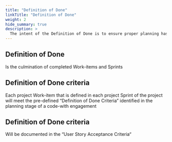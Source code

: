 ```yaml
---
title: "Definition of Done"
linkTitle: "Definition of Done"
weight: 2
hide_summary: true
description: >
  The intent of the Definition of Done is to ensure proper planning has taken place to assure a new product or feature is developed  “On-schedule, On-budget, and with an acceptable level of Quality”
---
```

## Definition of Done​
Is the culmination of completed Work-items and Sprints​

## Definition of Done criteria ​
Each project Work-item that is defined in each project Sprint of the project will meet the pre-defined “Definition of Done Criteria” identified in the planning stage of a code-with engagement​

## Definition of Done criteria​
Will be documented in the “User Story Acceptance Criteria“